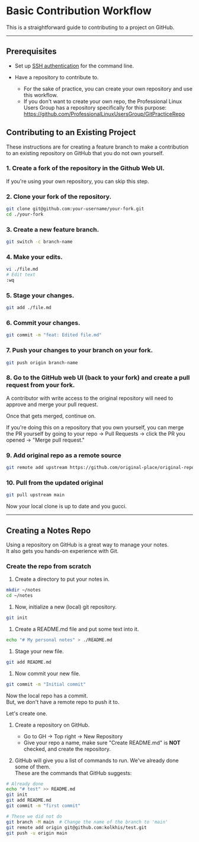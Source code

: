 # Basic Contribution Workflow

This is a straightforward guide to contributing to a project on GitHub.  

---

## Prerequisites

- Set up [SSH authentication](./ssh_for_git.md#ssh-for-github-authentication) for the command line.  

- Have a repository to contribute to.  
    - For the sake of practice, you can create your own repository and use this
      workflow.  
    - If you don't want to create your own repo, the Professional Linux Users Group has a 
      repository specifically for this purpose: 
      <https://github.com/ProfessionalLinuxUsersGroup/GitPracticeRepo>  

## Contributing to an Existing Project
These instructions are for creating a feature branch to make a contribution to an
existing repository on GitHub that you do not own yourself.  

### 1. Create a fork of the repository in the Github Web UI.  

   If you're using your own repository, you can skip this step.  

### 2. Clone your fork of the repository.  
   ```bash
   git clone git@github.com:your-username/your-fork.git
   cd ./your-fork
   ```

### 3. Create a new feature branch.  
   ```bash
   git switch -c branch-name
   ```

### 4. Make your edits.  
   ```bash
   vi ./file.md
   # Edit text
   :wq
   ```

### 5. Stage your changes. 
   ```bash
   git add ./file.md
   ```

### 6. Commit your changes.  
   ```bash
   git commit -m "feat: Edited file.md"
   ```

### 7. Push your changes to **your branch** on **your fork**.  
   ```bash
   git push origin branch-name
   ```

### 8. Go to the GitHub web UI (back to your fork) and create a pull request from your fork.  


   A contributor with write access to the original repository will need to approve and
   merge your pull request.  
   
   Once that gets merged, continue on.  
   
   If you're doing this on a repository that you own yourself, you can merge the PR
   yourself by going to your repo -> Pull Requests -> click the PR you opened -> "Merge pull request."  


### 9. Add original repo as a remote source

   ```bash
   git remote add upstream https://github.com/original-place/original-repo.git
   ```

### 10. Pull from the updated original

   ```bash
   git pull upstream main
   ```

   Now your local clone is up to date and you gucci.  

---

## Creating a Notes Repo

Using a repository on GitHub is a great way to manage your notes.  
It also gets you hands-on experience with Git.  


### Create the repo from scratch

1. Create a directory to put your notes in.  
```bash
mkdir ~/notes
cd ~/notes
```

1. Now, initialize a new (local) git repository.  
```bash
git init
```

1. Create a README.md file and put some text into it.  
```bash
echo "# My personal notes" > ./README.md
```

1. Stage your new file.  
```bash
git add README.md
```

1. Now commit your new file.  
```bash
git commit -m "Initial commit"
```
Now the local repo has a commit.  
But, we don't have a remote repo to push it to.  

Let's create one.  


1. Create a repository on GitHub.  
    - Go to GH -> Top right -> New Repository
    - Give your repo a name, make sure "Create README.md" is **NOT** checked, and create the repository.  

1. GitHub will give you a list of commands to run. We've already done some of them.  
These are the commands that GitHub suggests:
```bash
# Already done
echo "# test" >> README.md
git init
git add README.md
git commit -m "first commit"

# These we did not do
git branch -M main  # Change the name of the branch to 'main'
git remote add origin git@github.com:kolkhis/test.git
git push -u origin main
```













